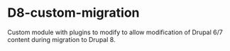 # D8-custom-migration
Custom module with plugins to modify to allow modification of Drupal 6/7 content during migration to Drupal 8.
